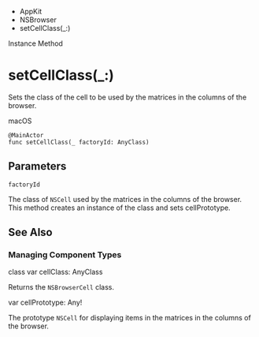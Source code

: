 

- AppKit
- NSBrowser
-  setCellClass(\_:) 

Instance Method

# setCellClass(\_:)

Sets the class of the cell to be used by the matrices in the columns of the browser.

macOS

``` source
@MainActor
func setCellClass(_ factoryId: AnyClass)
```

## Parameters 

`factoryId`  

The class of `NSCell` used by the matrices in the columns of the browser. This method creates an instance of the class and sets cellPrototype.

## See Also

### Managing Component Types

class var cellClass: AnyClass

Returns the `NSBrowserCell` class.

var cellPrototype: Any!

The prototype `NSCell` for displaying items in the matrices in the columns of the browser.

